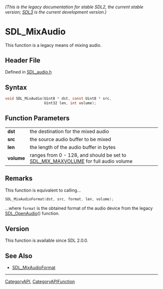 ###### (This is the legacy documentation for stable SDL2, the current stable version; [SDL3](https://wiki.libsdl.org/SDL3/) is the current development version.)
# SDL_MixAudio

This function is a legacy means of mixing audio.

## Header File

Defined in [SDL_audio.h](https://github.com/libsdl-org/SDL/blob/SDL2/include/SDL_audio.h)

## Syntax

```c
void SDL_MixAudio(Uint8 * dst, const Uint8 * src,
                  Uint32 len, int volume);

```

## Function Parameters

|                |                                                                                                        |
| -------------- | ------------------------------------------------------------------------------------------------------ |
| **dst**        | the destination for the mixed audio                                                                    |
| **src**        | the source audio buffer to be mixed                                                                    |
| **len**        | the length of the audio buffer in bytes                                                                |
| **volume**     | ranges from 0 - 128, and should be set to [SDL_MIX_MAXVOLUME](SDL_MIX_MAXVOLUME) for full audio volume |

## Remarks

This function is equivalent to calling...

```c
SDL_MixAudioFormat(dst, src, format, len, volume);
```

...where `format` is the obtained format of the audio device from the
legacy [SDL_OpenAudio](SDL_OpenAudio)() function.

## Version

This function is available since SDL 2.0.0.

## See Also

- [SDL_MixAudioFormat](SDL_MixAudioFormat)

----
[CategoryAPI](CategoryAPI), [CategoryAPIFunction](CategoryAPIFunction)

